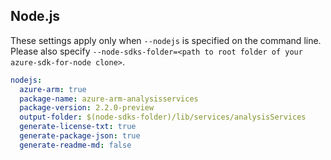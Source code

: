 ## Node.js

These settings apply only when `--nodejs` is specified on the command line.
Please also specify `--node-sdks-folder=<path to root folder of your azure-sdk-for-node clone>`.

``` yaml $(nodejs)
nodejs:
  azure-arm: true
  package-name: azure-arm-analysisservices
  package-version: 2.2.0-preview
  output-folder: $(node-sdks-folder)/lib/services/analysisServices
  generate-license-txt: true
  generate-package-json: true
  generate-readme-md: false
```
